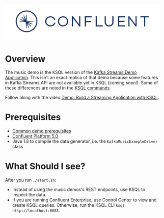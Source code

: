 ![image](../images/confluent-logo-300-2.png)

# Overview

The music demo is the KSQL version of the [Kafka Streams Demo Application](https://docs.confluent.io/current/streams/kafka-streams-examples/docs/index.html).
This isn't an exact replica of that demo because some features in Kafka Streams API are not available yet in KSQL (coming soon!).
Some of these differences are noted in the [KSQL commands](ksql.commands).

Follow along with the video [Demo: Build a Streaming Application with KSQL](https://www.youtube.com/watch?v=ExEWJVjj-RA).

# Prerequisites

* [Common demo prerequisites](https://github.com/confluentinc/quickstart-demos#prerequisites)
* [Confluent Platform 5.0](https://www.confluent.io/download/)
* Java 1.8 to compile the data generator, i.e. the `KafkaMusicExampleDriver` class

# What Should I see?

After you run `./start.sh`:

* Instead of using the music demos's REST endpoints, use KSQL to inspect the data.
* If you are running Confluent Enterprise, use Control Center to view and create KSQL queries. Otherwise, run the KSQL CLI `ksql http://localhost:8088`.

